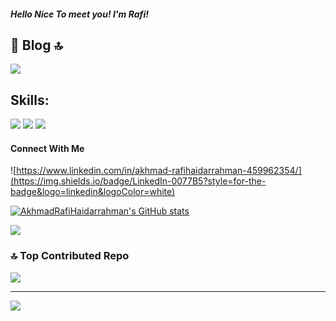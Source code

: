 ##### Hello Nice To meet you! I'm Rafi!

<!--
**AkhmadRafiHaidarrahman/AkhmadRafiHaidarrahman** is a ✨ _special_ ✨ repository because its `README.md` (this file) appears on your GitHub profile.

Here are some ideas to get you started:

- 🔭 I’m currently working on ...
- 🌱 I’m currently learning ...
- 👯 I’m looking to collaborate on ...
- 🤔 I’m looking for help with ...
- 💬 Ask me about ...
- 📫 How to reach me: ...
- 😄 Pronouns: ...
- ⚡ Fun fact: ...
-->
## 📝 Blog 🔝
<img src="https://img.shields.io/badge/Medium-12100E?style=for-the-badge&logo=medium&logoColor=white"/>

## Skills:
<img src="https://img.shields.io/badge/JavaScript-323330?style=for-the-badge&logo=javascript&logoColor=F7DF1E" />
<img src="https://img.shields.io/badge/HTML5-E34F26?style=for-the-badge&logo=html5&logoColor=white" />
<img src="https://img.shields.io/badge/CSS3-1572B6?style=for-the-badge&logo=css3&logoColor=white" />

#### Connect With Me
![https://www.linkedin.com/in/akhmad-rafihaidarrahman-459962354/](https://img.shields.io/badge/LinkedIn-0077B5?style=for-the-badge&logo=linkedin&logoColor=white)

[![AkhmadRafiHaidarrahman's GitHub stats](https://github-readme-stats.vercel.app/api?username=AkhmadRafiHaidarrahman&show_icons=true)](https://github.com/anuraghazra/github-readme-stats)


![](https://github-readme-stats.vercel.app/api/top-langs/?username=AkhmadRafiHaidarrahman&theme=dark&hide_border=false&include_all_commits=true&count_private=false&layout=compact)

### 🔝 Top Contributed Repo
![](https://github-contributor-stats.vercel.app/api?username=AkhmadRafiHaidarrahman&limit=5&theme=tokyonight&combine_all_yearly_contributions=true)

---
[![](https://visitcount.itsvg.in/api?id=AkhmadRafiHaidarrahman&icon=0&color=0)](https://visitcount.itsvg.in)

<!-- Proudly created with GPRM ( https://gprm.itsvg.in ) -->